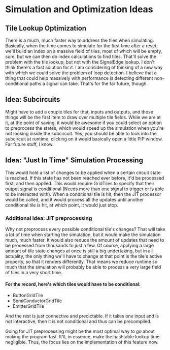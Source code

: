 # Simulation and Optimization Ideas

## Tile Lookup Optimization
There is a much, much faster way to address the tiles when simulating. Basically, when the time comes to simulate for the first time after a reset, we'll build an index on a massive field of tiles, most of which will be empty, sure, but we can then do index calculations to find tiles. That'll solve the problem with the tile lookup, but not with the SignalEdge lookup. I don't think there's a fast solution for it. I am considering of thinking of a new way with which we could solve the problem of loop detection. I believe that a thing that could help massively with performance is detecting different non-conditional paths a signal can take. That's for the far future, though.

## Idea: Subcircuits
Might have to add a couple tiles for that, inputs and outputs, and those things will be the first item to draw over multiple tile fields. While we are at it, at the point of saving, it would be awesome if you could select an option to preprocess the states, which would speed up the simulation when you're not looking inside the subcircuit. Yes, you should be able to look into the subcircuit at runtime, clicking on it would basically open a little PIP window. Far future stuff, I know.

## Idea: "Just In Time" Simulation Processing
This would hold a list of changes to be applied when a certain circuit state is reached. If this state has not been reached ever before, it'd be processed first, and then applied. This would require GridTiles to specify that their output signal is conditional (Needs more than one signal to trigger or is able to be interacted with). When a conditional tile is hit, then the JIT processor would be called, and it would process all the updates until another conditional tile is hit, at which point, it would just stop.

### Additional idea: JIT preprocessing
Why not preprocess every possible conditional tile's changes? That will take a lot of time when starting the simulation, but it would make the simulation much, much faster. It would also reduce the amount of updates that need to be processed from thousands to just a few. Of course, applying a large amount of tile state changes at once is still a big undertaking, but in all actuality, the only thing we'll have to change at that point is the tile's active property, so that it renders differently. That means we reduce runtime so much that the simulation will probably be able to process a very large field of tiles in a very short time.

#### For the record, here's which tiles would have to be conditional:
- ButtonGridTile
- SemiConductorGridTile
- EmitterGridTile

And the rest is just connective and predictable. If it takes one input and is not interactive, then it is not conditional and thus can be precompiled.

Going for JIT preprocessing might be the most optimal way to go about making the program fast. It'll, in essence, make the hashtable lookup time negligible. Thus, the focus lies on the implementation of this feature now.